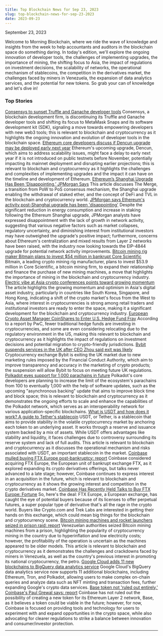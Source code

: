 ```yaml
---
title: Top Blockchain News for Sep 23, 2023
slug: top-blockchain-news-for-sep-23-2023
date: 2023-09-23
---
```


September 23, 2023

Welcome to Morning Blockchain, where we ride the wave of knowledge and insights from the week to help accountants and auditors in the blockchain space do something daring. In today's edition, we'll explore the ongoing innovation of developer tools, the challenges of implementing upgrades, the importance of mining, the shifting focus to Asia, the impact of regulations on investment decisions, the scalability of networks, the operational mechanism of stablecoins, the competition in the derivatives market, the challenges faced by miners in Venezuela, the expansion of data analytics services, and the potential for new tokens. So grab your can of knowledge and let's dive in!

### Top Stories
[Consensys to sunset Truffle and Ganache developer tools](https://www.theblock.co/post/252556/consensys-to-sunset-truffle-and-ganache-developer-tools?utm_source=rss&utm_medium=rss/)
Consensys, a blockchain development firm, is discontinuing its Truffle and Ganache developer tools and shifting its focus to MetaMask Snaps and its software development kit (SDK), signaling a move towards empowering developers with new web3 tools; this is relevant to blockchain and cryptocurrency as it highlights the ongoing innovation and evolution of developer tools in the blockchain space.
[Ethereum core developers discuss if Dencun upgrade may be deployed early next year](https://www.theblock.co/post/252476/ethereum-dencun-upgrade?utm_source=rss&utm_medium=rss/)
Ethereum's upcoming upgrade, Dencun, which aims to address scalability issues, might face a delay to early next year if it is not introduced on public testnets before November, potentially impacting its mainnet deployment and disrupting earlier projections; this is relevant to blockchain and cryptocurrency as it highlights the challenges and complexities of implementing upgrades and the impact it can have on the timeline and development of Ethereum.
[Ethereum’s Shanghai Upgrade Has Been ‘Disappointing,’ JPMorgan Says](https://www.coindesk.com/markets/2023/09/22/ethereums-shanghai-upgrade-has-failed-to-boost-network-activity-jpmorgan-says/?utm_medium=referral&utm_source=rss&utm_campaign=headlines/)
This article discusses The Merge, a transition from PoW to PoS consensus mechanism, the Shanghai upgrade enabling the withdrawal of staked ether, and the concept of DeFi and TVL in the blockchain and cryptocurrency world.
[JPMorgan says Ethereum's activity post-Shanghai upgrade has been 'disappointing'](https://www.theblock.co/post/252470/jpmorgan-ethereum-shanghai-disappointing?utm_source=rss&utm_medium=rss/)
Despite the significant reduction in energy consumption and increase in staking following the Ethereum Shanghai upgrade, JPMorgan analysts have expressed disappointment with the lack of growth in network activity, suggesting that various negative factors such as market collapses, regulatory uncertainty, and diminishing interest from institutional investors may have outweighed the upgrade's positive impact; furthermore, concerns about Ethereum's centralization and mixed results from Layer 2 networks have been raised, with the industry now looking towards the EIP-4844 upgrade for potential network activity improvements.
[Bitcoin mining rig maker Bitmain plans to invest $54 million in bankrupt Core Scientific](https://www.theblock.co/post/252452/bitcoin-mining-rig-maker-bitmain-plans-to-invest-54-million-in-bankrupt-core-scientific?utm_source=rss&utm_medium=rss/)
Bitmain, a leading crypto mining rig manufacturer, plans to invest $53.9 million in Core Scientific, a bitcoin mining firm, to expand their relationship and finance the purchase of new mining machines, a move that highlights the importance of mining in the blockchain and cryptocurrency industry.
[Electric vibe at Asia crypto conferences points toward growing momentum](https://www.theblock.co/post/252619/electric-vibe-at-asia-crypto-conferences-points-toward-growing-momentum-in-region?utm_source=rss&utm_medium=rss/)
The article highlights the growing momentum and optimism in Asia's digital asset industry, particularly in countries like South Korea, Singapore, and Hong Kong, indicating a shift of the crypto market's focus from the West to Asia, where interest in cryptocurrencies is strong among retail traders and institutional investors are ready to enter the space, making it a significant development for the blockchain and cryptocurrency industry.
[European Crypto Asset Manager CoinShares to Enter U.S. Hedge Fund Fray](https://www.coindesk.com/business/2023/09/22/european-crypto-asset-manager-coinshares-to-enter-us-hedge-fund-fray/?utm_medium=referral&utm_source=rss&utm_campaign=headlines/)
According to a report by PwC, fewer traditional hedge funds are investing in cryptocurrencies, and some are even considering relocating due to the regulatory environment in the US, making this relevant to blockchain and cryptocurrency as it highlights the impact of regulations on investment decisions and potential migration to crypto-friendly jurisdictions.
[Bybit suspends services in the UK after CEO Zhou said exit was likely](https://www.theblock.co/post/252526/bybit-suspends-services-uk-after-ceo-ben-zhou-said-exit-likely?utm_source=rss&utm_medium=rss/)
Cryptocurrency exchange Bybit is exiting the UK market due to new marketing rules imposed by the Financial Conduct Authority, which aim to improve transparency and accuracy in the marketing of crypto products; the suspension will allow Bybit to focus on meeting future UK regulations.
[Polkadot eyes support for 1,000 parachains in future](https://www.theblock.co/post/252586/polkadot-eyes-support-for-1000-parachains-in-future?utm_source=rss&utm_medium=rss/)
Polkadot's core developers are planning to increase the limit of the ecosystem's parachains from 100 to eventually 1,000 with the help of software updates, such as the upcoming "asynchronous backing" update that aims to improve block time and block space; this is relevant to blockchain and cryptocurrency as it demonstrates the ongoing efforts to scale and enhance the capabilities of the Polkadot network, which serves as an interoperability network for various application-specific blockchains.
[What is USDT and how does it work? A guide to Tether's stablecoin](https://www.theblock.co/learn/251864/what-is-usdt-and-how-does-it-work-a-guide-to-tethers-stablecoin?utm_source=rss&utm_medium=rss/)
USDT, or Tether, is a stablecoin that aims to provide stability in the volatile cryptocurrency market by anchoring each token to an underlying asset. It works through a reserve and issuance system backed by a mix of assets. While USDT offers advantages like stability and liquidity, it faces challenges due to controversy surrounding its reserve system and lack of full audits. This article is relevant to blockchain and cryptocurrency as it discusses the operational mechanism and risks associated with USDT, an important stablecoin in the market.
[Coinbase mulled buying FTX Europe post-bankruptcy: report](https://www.theblock.co/post/252659/coinbase-mulled-buying-ftx-europe-post-bankruptcy-report?utm_source=rss&utm_medium=rss/)
Coinbase considered acquiring FTX Europe, the European unit of bankrupt exchange FTX, as it explored expanding its crypto derivatives offerings, but talks never advanced to a late stage; however, Coinbase continues to express interest in an acquisition in the future, which is relevant to blockchain and cryptocurrency as it shows the growing interest and competition in the crypto derivatives market.
[Coinbase Has Recently Held Talks to Buy FTX Europe: Fortune](https://www.coindesk.com/business/2023/09/22/coinbase-has-recently-held-talks-to-buy-ftx-europe-fortune/?utm_medium=referral&utm_source=rss&utm_campaign=headlines/)
So, here's the deal: FTX Europe, a European exchange, has caught the eye of potential buyers because of its licenses to offer perpetual futures, a super popular type of derivative that's all the rage in the crypto world. Buyers like Crypto.com and Trek Labs are interested in getting their hands on this exchange, which could mean big things for the blockchain and cryptocurrency scene.
[Bitcoin mining machines and rocket launchers seized in prison raid: report](https://www.theblock.co/post/252599/bitcoin-mining-machines-rocket-launchers-seized-venezuela-prison-raid?utm_source=rss&utm_medium=rss/)
Venezuelan authorities seized Bitcoin mining machines from a prison, highlighting the popularity of cryptocurrency mining in the country due to hyperinflation and low electricity costs; however, the profitability of the operation is uncertain as the machines appeared to be older models. This article is relevant to blockchain and cryptocurrency as it demonstrates the challenges and crackdowns faced by miners in Venezuela, as well as the country's previous interest in promoting its national cryptocurrency, the petro.
[Google Cloud adds 11 new blockchains to BigQuery data analytics service](https://www.theblock.co/post/252542/google-cloud-new-blockchains-bigquery?utm_source=rss&utm_medium=rss/)
Google Cloud's BigQuery data analytics service now supports 11 additional blockchains, including Ethereum, Tron, and Polkadot, allowing users to make complex on-chain queries and analyze data such as NFT minting and transaction fees, further expanding Google's crypto data services.
[Base token not 'ruled out entirely,' Coinbase's Paul Grewal says: report](https://www.theblock.co/post/252477/base-token-not-ruled-out-entirely-coinbase-clo-paul-grewal?utm_source=rss&utm_medium=rss/)
Coinbase has not ruled out the possibility of creating a new token for its Ethereum Layer 2 network, Base, as it believes a token could be viable in the future; however, for now, Coinbase is focused on providing tools and technology for users to experiment with and expand opportunities in the crypto space, while also advocating for clearer regulations to strike a balance between innovation and consumer/investor protection.

---

